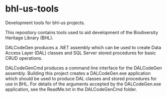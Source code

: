 # bhl-us-tools
Development tools for bhl-us projects.

This repository contains tools used to aid development of the Biodiversity Heritage Library (BHL).

DALCodeGen produces a .NET assembly which can be used to create Data Access Layer (DAL) classes and SQL Server stored procedures for basic CRUD operations.

DALCodeGenCmd produces a command line interface for the DALCodeGen assembly.  Building this project creates a DALCodeGen.exe application which should be used to produce DAL classes and stored procedures for use in BHL.  For details of the arguments accepted by the DALCodeGen.exe application, see the ReadMe.txt in the DALCodeGenCmd folder.
